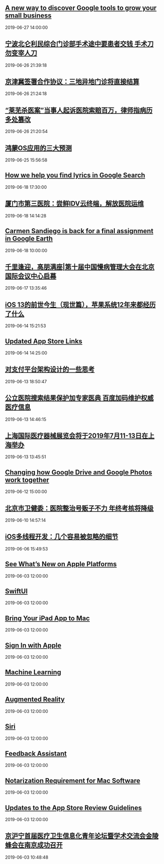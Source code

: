 ## <a href="https://www.blog.google/outreach-initiatives/small-business/google-for-small-business/" target="_blank">A new way to discover Google tools to grow your small business</a>
2019-06-27 14:00:00 
## <a href="http://news.hc3i.cn/art/201906/43592.htm" target="_blank">宁波北仑利民综合门诊部手术途中要患者交钱 手术刀勿变宰人刀</a>
2019-06-26 21:39:18 
## <a href="http://news.hc3i.cn/art/201906/43589.htm" target="_blank">京津冀签署合作协议：三地异地门诊将直接结算</a>
2019-06-26 21:24:18 
## <a href="http://news.hc3i.cn/art/201906/43588.htm" target="_blank">“莱芜杀医案”当事人起诉医院索赔百万，律师指病历多处篡改</a>
2019-06-26 21:20:54 
## <a href="http://mobile.51cto.com/hot-598385.htm" target="_blank">鸿蒙OS应用的三大预测</a>
2019-06-25 15:56:58 
## <a href="https://www.blog.google/products/search/how-we-help-you-find-lyrics-google-search/" target="_blank">How we help you find lyrics in Google Search</a>
2019-06-18 17:30:00 
## <a href="http://news.hc3i.cn/art/201906/43557.htm" target="_blank">厦门市第三医院：尝鲜IDV云终端，解放医院运维</a>
2019-06-18 14:14:28 
## <a href="https://www.blog.google/products/earth/carmen-sandiego-back-final-assignment-google-earth/" target="_blank">Carmen Sandiego is back for a final assignment in Google Earth</a>
2019-06-18 10:00:00 
## <a href="http://news.hc3i.cn/art/201906/43558.htm" target="_blank">千里逢迎，高朋满座|第十届中国慢病管理大会在北京国际会议中心启幕</a>
2019-06-17 13:35:46 
## <a href="http://mobile.51cto.com/hot-597919.htm" target="_blank">iOS 13的前世今生（现世篇），苹果系统12年来都经历了什么</a>
2019-06-14 15:21:53 
## <a href="https://developer.apple.com/news/?id=06142019a" target="_blank">Updated App Store Links</a>
2019-06-14 14:25:00 
## <a href="http://developer.51cto.com/art/201906/597872.htm" target="_blank">对支付平台架构设计的一些思考</a>
2019-06-13 18:50:47 
## <a href="http://news.hc3i.cn/art/201906/43555.htm" target="_blank">公立医院搜索结果保护加专家医典 百度加码维护权威医疗信息</a>
2019-06-13 14:46:15 
## <a href="http://news.hc3i.cn/art/201906/43552.htm" target="_blank">上海国际医疗器械展览会将于2019年7月11-13日在上海举办</a>
2019-06-13 13:45:51 
## <a href="https://www.blog.google/products/photos/simplifying-google-photos-and-google-drive/" target="_blank">Changing how Google Drive and Google Photos work together</a>
2019-06-12 15:00:00 
## <a href="http://news.hc3i.cn/art/201906/43551.htm" target="_blank">北京市卫健委：医院整治号贩子不力 年终考核将降级</a>
2019-06-10 14:57:14 
## <a href="http://mobile.51cto.com/hot-597601.htm" target="_blank">iOS多线程开发：几个容易被忽略的细节</a>
2019-06-06 15:49:53 
## <a href="https://developer.apple.com/news/?id=06032019a" target="_blank">See What’s New on Apple Platforms</a>
2019-06-03 12:00:00 
## <a href="https://developer.apple.com/news/?id=06032019b" target="_blank">SwiftUI</a>
2019-06-03 12:00:00 
## <a href="https://developer.apple.com/news/?id=06032019c" target="_blank">Bring Your iPad App to Mac</a>
2019-06-03 12:00:00 
## <a href="https://developer.apple.com/news/?id=06032019d" target="_blank">Sign In with Apple</a>
2019-06-03 12:00:00 
## <a href="https://developer.apple.com/news/?id=06032019e" target="_blank">Machine Learning</a>
2019-06-03 12:00:00 
## <a href="https://developer.apple.com/news/?id=06032019f" target="_blank">Augmented Reality</a>
2019-06-03 12:00:00 
## <a href="https://developer.apple.com/news/?id=06032019g" target="_blank">Siri</a>
2019-06-03 12:00:00 
## <a href="https://developer.apple.com/news/?id=06032019h" target="_blank">Feedback Assistant</a>
2019-06-03 12:00:00 
## <a href="https://developer.apple.com/news/?id=06032019i" target="_blank">Notarization Requirement for Mac Software</a>
2019-06-03 12:00:00 
## <a href="https://developer.apple.com/news/?id=06032019j" target="_blank">Updates to the App Store Review Guidelines</a>
2019-06-03 12:00:00 
## <a href="http://news.hc3i.cn/art/201906/43544.htm" target="_blank">京沪宁首届医疗卫生信息化青年论坛暨学术交流会金陵蜂会在南京成功召开</a>
2019-06-03 10:48:48 
